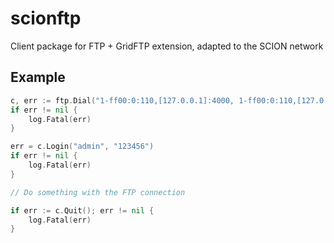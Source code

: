 # scionftp

Client package for FTP + GridFTP extension, adapted to the SCION network

## Example ##

```go
c, err := ftp.Dial("1-ff00:0:110,[127.0.0.1]:4000, 1-ff00:0:110,[127.0.0.1]:2121", ftp.DialWithTimeout(5*time.Second))
if err != nil {
    log.Fatal(err)
}

err = c.Login("admin", "123456")
if err != nil {
    log.Fatal(err)
}

// Do something with the FTP connection

if err := c.Quit(); err != nil {
    log.Fatal(err)
}
```
